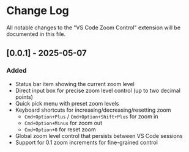 # Change Log

All notable changes to the "VS Code Zoom Control" extension will be documented in this file.

## [0.0.1] - 2025-05-07

### Added
- Status bar item showing the current zoom level
- Direct input box for precise zoom level control (up to two decimal points)
- Quick pick menu with preset zoom levels
- Keyboard shortcuts for increasing/decreasing/resetting zoom
  - `Cmd+Option+Plus` / `Cmd+Option+Shift+Plus` for zoom in
  - `Cmd+Option+Minus` for zoom out
  - `Cmd+Option+0` for reset zoom
- Global zoom level control that persists between VS Code sessions
- Support for 0.1 zoom increments for fine-grained control